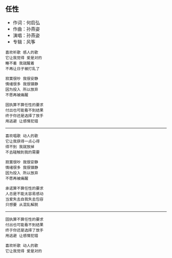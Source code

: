 ## 任性

- 作词：何启弘
- 作曲：孙燕姿
- 演唱：孙燕姿
- 专辑：风筝

```
喜欢听歌 感人的歌
它让我觉得 爱是对的
睡不着 我就醒着
不再让日子被打乱了

寂寞很吵 我很安静
情绪很多 我很镇静
因为投入 所以放弃
不愿再被痛醒

固执算不算任性的要求
付出也可能看不到结果
终于你还是选择了放手
用逃避 让感情犯错
```

---

```
喜欢唱歌 动人的歌
它让我获得一点心得
得不到 我就放掉
不去碰触到我的需要

寂寞很吵 我很安静
情绪很多 我很镇静
因为投入 所以放弃
不愿再被痛醒

承诺算不算任性的要求
人总是不能太容易感动
当爱失去自我失去包容
只想要 从混乱解脱
```

---

```
固执算不算任性的要求
付出也可能看不到结果
终于你还是选择了放手
用逃避 让感情犯错

喜欢听歌 动人的歌
它让我觉得 爱是对的
```
